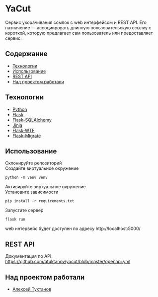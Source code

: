 # YaCut
Сервис укорачивания ссылок с web интерфейсом и REST API. Его назначение — ассоциировать длинную пользовательскую ссылку с короткой, которую предлагает сам пользователь или предоставляет сервис.

## Содержание
- [Технологии](#технологии)
- [Использование](#использование)
- [REST API](#rest-api)
- [Над проектом работали](#над-проектом-работали)

## Технологии
- [Python](https://www.python.org/)
- [Flask](https://flask.palletsprojects.com/)
- [Flask-SQLAlchemy](https://flask-sqlalchemy.palletsprojects.com/)
- [Jinja](https://jinja.palletsprojects.com/)
- [Flask-WTF](https://flask-wtf.readthedocs.io/)
- [Flask-Migrate](https://flask-migrate.readthedocs.io/)

## Использование
Склонируйте репозиторий  
Создайте виртуальное окружение 
```
python -m venv venv
```
Активируйте виртуальное окружение  
Установите зависимости 
```
pip install -r requirements.txt
```
Запустите сервер
```
flask run
```
web интервейс будет доступен по адресу http://localhost:5000/

## REST API
Документация по API: https://github.com/atuktanov/yacut/blob/master/openapi.yml

## Над проектом работали
- [Алексей Туктанов](https://t.me/atuktanov)
